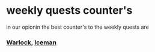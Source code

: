 # weekly quests counter's
in our opionin the best counter's to the weekly quests are  
### [Warlock][c1], [Iceman][c2]

[c1]: https://auntm.ai/champions/warlock/tier/6
[c2]: https://auntm.ai/champions/iceman/tier/6
